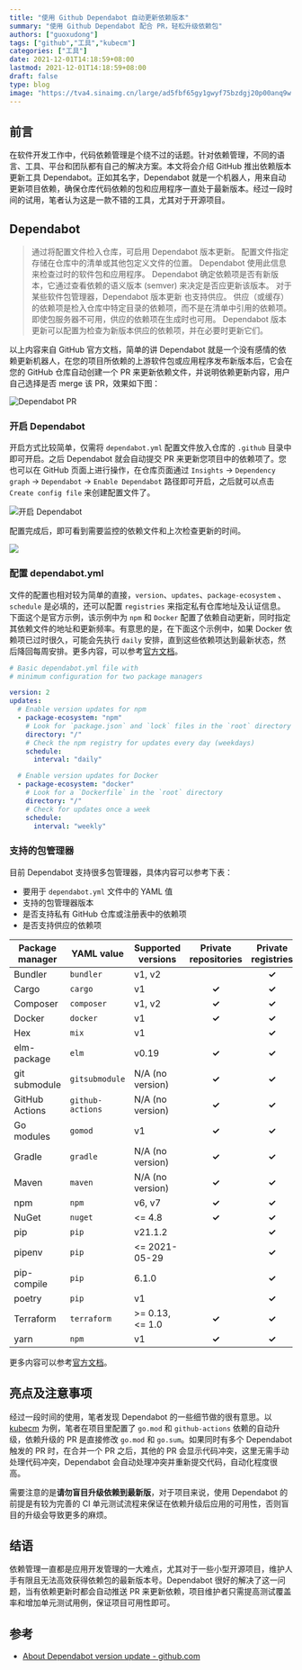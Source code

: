 ```yaml
---
title: "使用 Github Dependabot 自动更新依赖版本"
summary: "使用 Github Dependabot 配合 PR，轻松升级依赖包"
authors: ["guoxudong"]
tags: ["github","工具","kubecm"]
categories: ["工具"]
date: 2021-12-01T14:18:59+08:00
lastmod: 2021-12-01T14:18:59+08:00
draft: false
type: blog
image: "https://tva4.sinaimg.cn/large/ad5fbf65gy1gwyf75bzdgj20p00anq9w.jpg"
---
```

## 前言

在软件开发工作中，代码依赖管理是个绕不过的话题。针对依赖管理，不同的语言、工具、平台和团队都有自己的解决方案。本文将会介绍 GitHub 推出依赖版本更新工具 Dependabot。正如其名字，Dependabot 就是一个机器人，用来自动更新项目依赖，确保仓库代码依赖的包和应用程序一直处于最新版本。经过一段时间的试用，笔者认为这是一款不错的工具，尤其对于开源项目。

## Dependabot

> 通过将配置文件检入仓库，可启用 Dependabot 版本更新。 配置文件指定存储在仓库中的清单或其他包定义文件的位置。 Dependabot 使用此信息来检查过时的软件包和应用程序。 Dependabot 确定依赖项是否有新版本，它通过查看依赖的语义版本 (semver) 来决定是否应更新该版本。 对于某些软件包管理器，Dependabot 版本更新 也支持供应。 供应（或缓存）的依赖项是检入仓库中特定目录的依赖项，而不是在清单中引用的依赖项。 即使包服务器不可用，供应的依赖项在生成时也可用。 Dependabot 版本更新可以配置为检查为新版本供应的依赖项，并在必要时更新它们。

以上内容来自 GitHub 官方文档，简单的讲 Dependabot 就是一个没有感情的依赖更新机器人，在您的项目所依赖的上游软件包或应用程序发布新版本后，它会在您的 GitHub 仓库自动创建一个 PR 来更新依赖文件，并说明依赖更新内容，用户自己选择是否 merge 该 PR，效果如下图：

![Dependabot PR](https://tva3.sinaimg.cn/large/ad5fbf65gy1gwybrb0l31j21z0144tud.jpg)

### 开启 Dependabot

开启方式比较简单，仅需将 `dependabot.yml` 配置文件放入仓库的 `.github` 目录中即可开启。之后 Dependabot 就会自动提交 PR 来更新您项目中的依赖项了。您也可以在 GitHub 页面上进行操作，在仓库页面通过 `Insights` -> `Dependency graph` -> `Dependabot` -> `Enable Dependabot` 路径即可开启，之后就可以点击 `Create config file` 来创建配置文件了。

![开启 Dependabot](https://tvax3.sinaimg.cn/large/ad5fbf65gy1gwyc6ro8brj21zq0vathl.jpg)

配置完成后，即可看到需要监控的依赖文件和上次检查更新的时间。

![](https://tva4.sinaimg.cn/large/ad5fbf65gy1gwycg01mi7j21wo0ke11x.jpg)

### 配置 dependabot.yml

文件的配置也相对较为简单的直接，`version`、`updates`、`package-ecosystem` 、`schedule` 是必填的，还可以配置 `registries` 来指定私有仓库地址及认证信息。下面这个是官方示例，该示例中为 `npm` 和 `Docker` 配置了依赖自动更新，同时指定其依赖文件的地址和更新频率。有意思的是，在下面这个示例中，如果 Docker 依赖项已过时很久，可能会先执行 `daily` 安排，直到这些依赖项达到最新状态，然后降回每周安排。更多内容，可以参考[官方文档](https://docs.github.com/en/code-security/supply-chain-security/keeping-your-dependencies-updated-automatically/configuration-options-for-dependency-updates)。

```yaml
# Basic dependabot.yml file with
# minimum configuration for two package managers

version: 2
updates:
  # Enable version updates for npm
  - package-ecosystem: "npm"
    # Look for `package.json` and `lock` files in the `root` directory
    directory: "/"
    # Check the npm registry for updates every day (weekdays)
    schedule:
      interval: "daily"

  # Enable version updates for Docker
  - package-ecosystem: "docker"
    # Look for a `Dockerfile` in the `root` directory
    directory: "/"
    # Check for updates once a week
    schedule:
      interval: "weekly"
```

### 支持的包管理器

目前 Dependabot 支持很多包管理器，具体内容可以参考下表：

- 要用于 `dependabot.yml` 文件中的 YAML 值
- 支持的包管理器版本
- 是否支持私有 GitHub 仓库或注册表中的依赖项
- 是否支持供应的依赖项

Package manager | YAML value      | Supported versions | Private repositories | Private registries | Vendoring 
---------------|------------------|------------------|:---:|:---:|:---:
Bundler        | `bundler`        | v1, v2           | | **✓** | **✓** |
Cargo          | `cargo`          | v1               | **✓** | **✓** | |
Composer       | `composer`       | v1, v2           | **✓** | **✓** | |
Docker         | `docker`         | v1               | **✓** | **✓** | |
Hex            | `mix`            | v1               | | **✓** | |
elm-package    | `elm`            | v0.19            | **✓** | **✓** | |
git submodule  | `gitsubmodule`   | N/A (no version) | **✓** | **✓** | |
GitHub Actions | `github-actions` | N/A (no version) | **✓** | **✓** | |
Go modules     | `gomod`          | v1               | **✓** | **✓** | **✓** |
Gradle         | `gradle`         | N/A (no version)   | **✓** | **✓** | |
Maven          | `maven`          | N/A (no version)   | **✓** | **✓** | |
npm            | `npm`            | v6, v7           | **✓** | **✓** | |
NuGet          | `nuget`          | <= 4.8 | **✓** | **✓** | |
pip            | `pip`            | v21.1.2          | | **✓** | |
pipenv         | `pip`            | <= 2021-05-29    | | **✓** | |
pip-compile    | `pip`            | 6.1.0            | | **✓** | |
poetry         | `pip`            | v1               | | **✓** | |
Terraform      | `terraform`      | >= 0.13, <= 1.0  | **✓** | **✓** | |
yarn           | `npm`            | v1               | **✓** | **✓** | |

更多内容可以参考[官方文档](https://docs.github.com/en/code-security/supply-chain-security/keeping-your-dependencies-updated-automatically/about-dependabot-version-updates#supported-repositories-and-ecosystems)。

## 亮点及注意事项

经过一段时间的使用，笔者发现 Dependabot 的一些细节做的很有意思。以 [kubecm](https://github.com/sunny0826/kubecm) 为例，笔者在项目里配置了 `go.mod` 和 `github-actions` 依赖的自动升级，依赖升级的 PR 是直接修改 `go.mod` 和 `go.sum`。如果同时有多个 Dependabot 触发的 PR 时，在合并一个 PR 之后，其他的 PR 会显示代码冲突，这里无需手动处理代码冲突，Dependabot 会自动处理冲突并重新提交代码，自动化程度很高。

需要注意的是**请勿盲目升级依赖到最新版**，对于项目来说，使用 Dependabot 的前提是有较为完善的 CI 单元测试流程来保证在依赖升级后应用的可用性，否则盲目的升级会导致更多的麻烦。

## 结语

依赖管理一直都是应用开发管理的一大难点，尤其对于一些小型开源项目，维护人手有限且无法高效获得依赖包的最新版本号。Dependabot 很好的解决了这一问题，当有依赖更新时都会自动推送 PR 来更新依赖，项目维护者只需提高测试覆盖率和增加单元测试用例，保证项目可用性即可。

## 参考

- [About Dependabot version update - github.com](https://docs.github.com/en/code-security/supply-chain-security/keeping-your-dependencies-updated-automatically/about-dependabot-version-updates)
